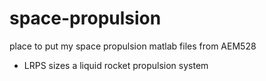 # space-propulsion
place to put my space propulsion matlab files from AEM528


- LRPS sizes a liquid rocket propulsion system
